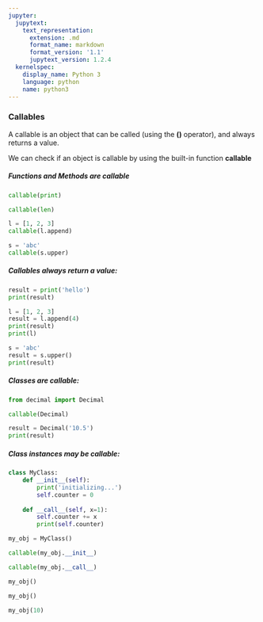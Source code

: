 ```yaml
---
jupyter:
  jupytext:
    text_representation:
      extension: .md
      format_name: markdown
      format_version: '1.1'
      jupytext_version: 1.2.4
  kernelspec:
    display_name: Python 3
    language: python
    name: python3
---
```


### Callables


A callable is an object that can be called (using the **()** operator), and always returns a value.

We can check if an object is callable by using the built-in function **callable**


##### Functions and Methods are callable

```python
callable(print)
```

```python
callable(len)
```

```python
l = [1, 2, 3]
callable(l.append)
```

```python
s = 'abc'
callable(s.upper)
```

##### Callables **always** return a value:

```python
result = print('hello')
print(result)
```

```python
l = [1, 2, 3]
result = l.append(4)
print(result)
print(l)
```

```python
s = 'abc'
result = s.upper()
print(result)
```

##### Classes are callable:

```python
from decimal import Decimal
```

```python
callable(Decimal)
```

```python
result = Decimal('10.5')
print(result)
```

##### Class instances may be callable:

```python
class MyClass:
    def __init__(self):
        print('initializing...')
        self.counter = 0
    
    def __call__(self, x=1):
        self.counter += x
        print(self.counter)
```

```python
my_obj = MyClass()
```

```python
callable(my_obj.__init__)
```

```python
callable(my_obj.__call__)
```

```python
my_obj()
```

```python
my_obj()
```

```python
my_obj(10)
```
